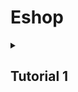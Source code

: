 # Eshop

<details>
<summary><h2> Tutorial 1 </h2></summary>

## Reflection 1
#### You already implemented two new features using Spring Boot. Check again your source code and evaluate the coding standards that you have learned in this module. Write clean code principles and secure coding practices that have been applied to your code. If you find any mistake in your source code, please explain how to improve your code. Please write your reflection inside the repository's README.md file.

Setelah me-review lagi source code yang sudah dituliskan, berikut ini adalah beberapa prinsip clean code yang sudah saya ikuti.
- Meaningful Names: Penamaan variabel, function, dan class tidak ada yang berupa singkatan sehingga sudah self-explanatory.
- Function: Function yang dibuat hanya berfokus pada satu kegunaan dan tidak ada yang menggunakan global variable untuk menghindari side effects.
- Layout and Formatting. Code formatting seperti indentation, variable declaration, serta vertical ordering sudah diperhatikan agar layout kode terlihat lebih rapi.
- Objects and Data Structures. Untuk meningkatkan keamanan proses akses data pada model Product.java, saya sudah menggunakan private variable beserta getter dan setter dari library Lombok.
- Version Control. Untuk mempermudah proses pengembangan program, saya mengimplementasikan feature branch workflow dengan membuat enam branch berbeda.

Sementara itu, berikut ini adalah sejumlah hal terkait clean code yang masih dapat ditingkatkan.
- Comments: Pada beberapa potongan kode, saya merasa saya masih bisa menambahkan lebih banyak comment bertipe explanation of intents untuk mendeskripsikan logika dan struktur kode secara lebih rinci. Misalnya pada function edit di ProductRepository.java.
- Error Handling. Pada function findById di ProductRepository.java, saya masih membuat function yang me-return nilai null. Untuk semakin meningkatkan aspek clean code dari function ini, saya bisa menggunakan beberapa alternatif lain seperti mengimplementasikan Exception.

## Reflection 2
#### After writing the unit test, how do you feel? How many unit tests should be made in a class? How to make sure that our unit tests are enough to verify our program? It would be good if you learned about code coverage. Code coverage is a metric that can help you understand how much of your source is tested. If you have 100% code coverage, does that mean your code has no bugs or errors?

Setelah membuat unit test, saya merasa semakin yakin dengan kebenaran dari program yang sudah dibuat. Selain itu, saya juga merasa terbantu karena adanya unit test membuat saya tidak perlu melakukan pengecekan secara manual. 

Menurut saya, tidak ada jumlah pasti dari banyaknya unit test yang perlu dibuat. Jumlah unit test sendiri nyatanya sangat tergantung dengan kompleksitas setiap program. Oleh karena itu, dibanding berfokus terhadap jumlah, developer seharusnya lebih berfokus untuk membuat test case yang terdiri dari skenario positif serta skenario negatif.

Secara definisi, 100% code coverage hanya menjamin semua baris dalam program kita sudah dipanggil setidaknya sekali ketika testing dilakukan. Oleh karenanya, 100% code coverage tidak menjamin program kita untuk sepenuhnya terbebas dari bug atau error yang misalnya ada di edge case. 

#### Suppose that after writing the CreateProductFunctionalTest.java along with the corresponding test case, you were asked to create another functional test suite that verifies the number of items in the product list. You decided to create a new Java class similar to the prior functional test suites with the same setup procedures and instance variables. What do you think about the cleanliness of the code of the new functional test suite? Will the new code reduce the code quality? Identify the potential clean code issues, explain the reasons, and suggest possible improvements to make the code cleaner! Please write your reflection inside the repository's README.md file.

Menurut saya, membuat functional test suite dengan proses setup yang sama di sebuah class baru merupakan salah satu contoh code redundancy. Hal ini bukanlah langkah yang tepat untuk dilakukan karena dapat menurunkan code cleanliness.

Dibanding memisahkannya ke dalam dua class yang berbeda, saya merasa akan jauh lebih baik jika functional test suite yang baru ini ditambahkan di CreateProductFunctionalTest.java juga. Setelah itu, buatkan juga beberapa method baru untuk proses setup agar proses ini tidak perlu dijalankan lebih dari sekali.

</details>
